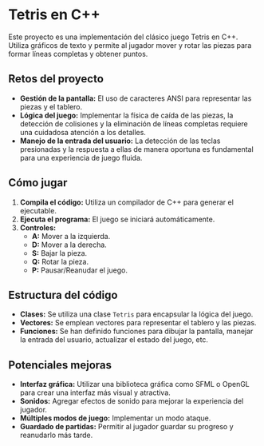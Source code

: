 # Tetris en C++

Este proyecto es una implementación del clásico juego Tetris en C++. Utiliza gráficos de texto y permite al jugador mover y rotar las piezas para formar líneas completas y obtener puntos.

## Retos del proyecto

* **Gestión de la pantalla:** El uso de caracteres ANSI para representar las piezas y el tablero.
* **Lógica del juego:** Implementar la física de caída de las piezas, la detección de colisiones y la eliminación de líneas completas requiere una cuidadosa atención a los detalles.
* **Manejo de la entrada del usuario:** La detección de las teclas presionadas y la respuesta a ellas de manera oportuna es fundamental para una experiencia de juego fluida.

## Cómo jugar

1. **Compila el código:** Utiliza un compilador de C++ para generar el ejecutable.
2. **Ejecuta el programa:** El juego se iniciará automáticamente.
3. **Controles:**
   * **A:** Mover a la izquierda.
   * **D:** Mover a la derecha.
   * **S:** Bajar la pieza.
   * **Q:** Rotar la pieza.
   * **P:** Pausar/Reanudar el juego.

## Estructura del código

* **Clases:** Se utiliza una clase `Tetris` para encapsular la lógica del juego.
* **Vectores:** Se emplean vectores para representar el tablero y las piezas.
* **Funciones:** Se han definido funciones para dibujar la pantalla, manejar la entrada del usuario, actualizar el estado del juego, etc.

## Potenciales mejoras

* **Interfaz gráfica:** Utilizar una biblioteca gráfica como SFML o OpenGL para crear una interfaz más visual y atractiva.
* **Sonidos:** Agregar efectos de sonido para mejorar la experiencia del jugador.
* **Múltiples modos de juego:** Implementar un modo ataque.
* **Guardado de partidas:** Permitir al jugador guardar su progreso y reanudarlo más tarde.
